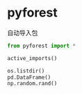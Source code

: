 # pyforest

自动导入包

```python
from pyforest import *

active_imports()

os.listdir()
pd.DataFrame()
np.random.rand()
```

